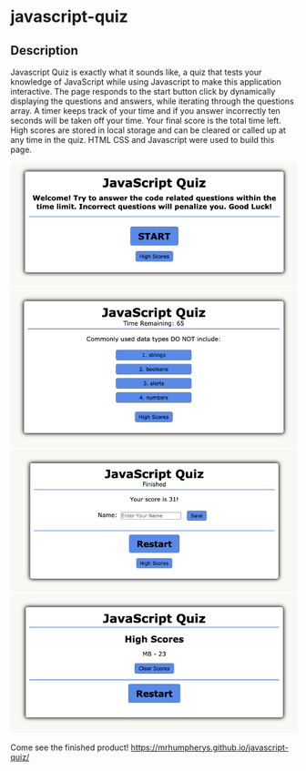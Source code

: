 # javascript-quiz

## Description
Javascript Quiz is exactly what it sounds like, a quiz that tests your knowledge of JavaScript while using Javascript to make this application interactive. The page responds to the start button click by dynamically displaying the questions and answers, while iterating through the questions array. A timer keeps track of your time and if you answer incorrectly ten seconds will be taken off your time. Your final score is the total time left. High scores are stored in local storage and can be cleared or called up at any time in the quiz. HTML CSS and Javascript were used to build this page.

![image source code](assets/images/Start.png)
![image source code](assets/images/Question.png)
![image source code](assets/images/enterScore.png)
![image source code](assets/images/HighScores.png)

Come see the finished product! https://mrhumpherys.github.io/javascript-quiz/